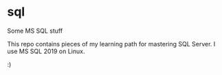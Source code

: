 # sql
Some MS SQL stuff

This repo contains pieces of my learning path for mastering SQL Server.
I use MS SQL 2019 on Linux.

:)
